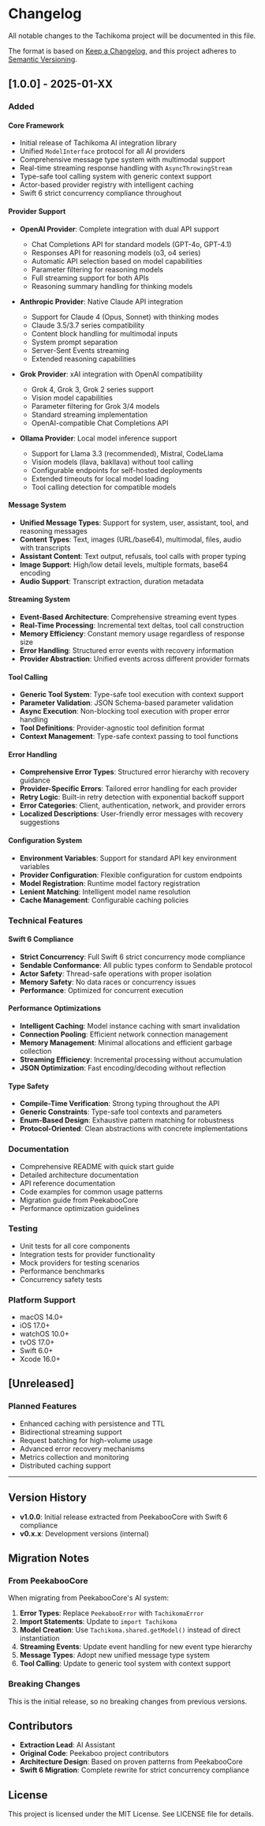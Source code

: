 # Changelog

All notable changes to the Tachikoma project will be documented in this file.

The format is based on [Keep a Changelog](https://keepachangelog.com/en/1.0.0/),
and this project adheres to [Semantic Versioning](https://semver.org/spec/v2.0.0.html).

## [1.0.0] - 2025-01-XX

### Added

#### Core Framework
- Initial release of Tachikoma AI integration library
- Unified `ModelInterface` protocol for all AI providers
- Comprehensive message type system with multimodal support
- Real-time streaming response handling with `AsyncThrowingStream`
- Type-safe tool calling system with generic context support
- Actor-based provider registry with intelligent caching
- Swift 6 strict concurrency compliance throughout

#### Provider Support
- **OpenAI Provider**: Complete integration with dual API support
  - Chat Completions API for standard models (GPT-4o, GPT-4.1)
  - Responses API for reasoning models (o3, o4 series)
  - Automatic API selection based on model capabilities
  - Parameter filtering for reasoning models
  - Full streaming support for both APIs
  - Reasoning summary handling for thinking models

- **Anthropic Provider**: Native Claude API integration
  - Support for Claude 4 (Opus, Sonnet) with thinking modes
  - Claude 3.5/3.7 series compatibility
  - Content block handling for multimodal inputs
  - System prompt separation
  - Server-Sent Events streaming
  - Extended reasoning capabilities

- **Grok Provider**: xAI integration with OpenAI compatibility
  - Grok 4, Grok 3, Grok 2 series support
  - Vision model capabilities
  - Parameter filtering for Grok 3/4 models
  - Standard streaming implementation
  - OpenAI-compatible Chat Completions API

- **Ollama Provider**: Local model inference support
  - Support for Llama 3.3 (recommended), Mistral, CodeLlama
  - Vision models (llava, bakllava) without tool calling
  - Configurable endpoints for self-hosted deployments
  - Extended timeouts for local model loading
  - Tool calling detection for compatible models

#### Message System
- **Unified Message Types**: Support for system, user, assistant, tool, and reasoning messages
- **Content Types**: Text, images (URL/base64), multimodal, files, audio with transcripts
- **Assistant Content**: Text output, refusals, tool calls with proper typing
- **Image Support**: High/low detail levels, multiple formats, base64 encoding
- **Audio Support**: Transcript extraction, duration metadata

#### Streaming System
- **Event-Based Architecture**: Comprehensive streaming event types
- **Real-Time Processing**: Incremental text deltas, tool call construction
- **Memory Efficiency**: Constant memory usage regardless of response size
- **Error Handling**: Structured error events with recovery information
- **Provider Abstraction**: Unified events across different provider formats

#### Tool Calling
- **Generic Tool System**: Type-safe tool execution with context support
- **Parameter Validation**: JSON Schema-based parameter validation
- **Async Execution**: Non-blocking tool execution with proper error handling
- **Tool Definitions**: Provider-agnostic tool definition format
- **Context Management**: Type-safe context passing to tool functions

#### Error Handling
- **Comprehensive Error Types**: Structured error hierarchy with recovery guidance
- **Provider-Specific Errors**: Tailored error handling for each provider
- **Retry Logic**: Built-in retry detection with exponential backoff support
- **Error Categories**: Client, authentication, network, and provider errors
- **Localized Descriptions**: User-friendly error messages with recovery suggestions

#### Configuration System
- **Environment Variables**: Support for standard API key environment variables
- **Provider Configuration**: Flexible configuration for custom endpoints
- **Model Registration**: Runtime model factory registration
- **Lenient Matching**: Intelligent model name resolution
- **Cache Management**: Configurable caching policies

### Technical Features

#### Swift 6 Compliance
- **Strict Concurrency**: Full Swift 6 strict concurrency mode compliance
- **Sendable Conformance**: All public types conform to Sendable protocol
- **Actor Safety**: Thread-safe operations with proper isolation
- **Memory Safety**: No data races or concurrency issues
- **Performance**: Optimized for concurrent execution

#### Performance Optimizations
- **Intelligent Caching**: Model instance caching with smart invalidation
- **Connection Pooling**: Efficient network connection management
- **Memory Management**: Minimal allocations and efficient garbage collection
- **Streaming Efficiency**: Incremental processing without accumulation
- **JSON Optimization**: Fast encoding/decoding without reflection

#### Type Safety
- **Compile-Time Verification**: Strong typing throughout the API
- **Generic Constraints**: Type-safe tool contexts and parameters
- **Enum-Based Design**: Exhaustive pattern matching for robustness
- **Protocol-Oriented**: Clean abstractions with concrete implementations

### Documentation
- Comprehensive README with quick start guide
- Detailed architecture documentation
- API reference documentation
- Code examples for common usage patterns
- Migration guide from PeekabooCore
- Performance optimization guidelines

### Testing
- Unit tests for all core components
- Integration tests for provider functionality
- Mock providers for testing scenarios
- Performance benchmarks
- Concurrency safety tests

### Platform Support
- macOS 14.0+
- iOS 17.0+
- watchOS 10.0+
- tvOS 17.0+
- Swift 6.0+
- Xcode 16.0+

## [Unreleased]

### Planned Features
- Enhanced caching with persistence and TTL
- Bidirectional streaming support
- Request batching for high-volume usage
- Advanced error recovery mechanisms
- Metrics collection and monitoring
- Distributed caching support

---

## Version History

- **v1.0.0**: Initial release extracted from PeekabooCore with Swift 6 compliance
- **v0.x.x**: Development versions (internal)

## Migration Notes

### From PeekabooCore
When migrating from PeekabooCore's AI system:

1. **Error Types**: Replace `PeekabooError` with `TachikomaError`
2. **Import Statements**: Update to `import Tachikoma`
3. **Model Creation**: Use `Tachikoma.shared.getModel()` instead of direct instantiation
4. **Streaming Events**: Update event handling for new event type hierarchy
5. **Message Types**: Adopt new unified message type system
6. **Tool Calling**: Update to generic tool system with context support

### Breaking Changes
This is the initial release, so no breaking changes from previous versions.

## Contributors

- **Extraction Lead**: AI Assistant
- **Original Code**: Peekaboo project contributors
- **Architecture Design**: Based on proven patterns from PeekabooCore
- **Swift 6 Migration**: Complete rewrite for strict concurrency compliance

## License

This project is licensed under the MIT License. See LICENSE file for details.